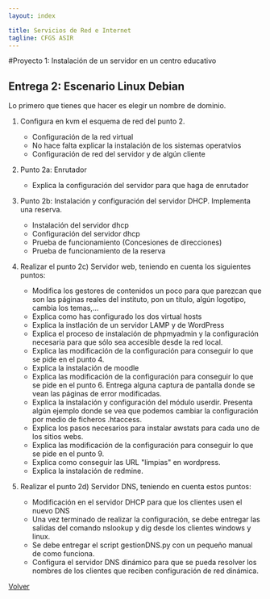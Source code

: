 ```yaml
---
layout: index

title: Servicios de Red e Internet
tagline: CFGS ASIR
---
```

#Proyecto 1: Instalación de un servidor en un centro educativo

## Entrega 2: Escenario Linux Debian

Lo primero que tienes que hacer es elegir un nombre de dominio.

1. Configura en kvm el esquema de red del punto 2.

	* Configuración de la red virtual
	* No hace falta explicar la instalación de los sistemas operatvios
	* Configuración de red del servidor y de algún cliente

2. Punto 2a: Enrutador

	* Explica la configuración del servidor para que haga de enrutador

3. Punto 2b: Instalación y configuración del servidor DHCP. Implementa una reserva. 

	* Instalación del servidor dhcp
	* Configuración del servidor dhcp
	* Prueba de funcionamiento (Concesiones de direcciones)
	* Prueba de funcionamiento de la reserva

4. Realizar el punto 2c) Servidor web, teniendo en cuenta los siguientes puntos:

	* Modifica los gestores de contenidos un poco para que parezcan que son las páginas reales del instituto, pon un título, algún logotipo, cambia los temas,...
	* Explica como has configurado los dos virtual hosts
	* Explica la instlación de un servidor LAMP y de WordPress
	* Explica el proceso de instalación de phpmyadmin y la configuración necesaria para que sólo sea accesible desde la red local.
	* Explica las modificación de la configuración para conseguir lo que se pide en el punto 4.
	* Explica la instalación de moodle
	* Explica las modificación de la configuración para conseguir lo que se pide en el punto 6. Entrega alguna captura de pantalla donde se vean las páginas de error modificadas.
	* Explica la instalación y configuración del módulo userdir. Presenta algún ejemplo donde se vea que podemos cambiar la configuración por medio de ficheros .htaccess.
	* Explica los pasos necesarios para instalar awstats para cada uno de los sitios webs.
	* Explica las modificación de la configuración para conseguir lo que se pide en el punto 9.
	* Explica como conseguir las URL "limpias" en wordpress.
	* Explica la instalación de redmine.

5. Realizar el punto 2d) Servidor DNS, teniendo en cuenta estos puntos:

	* Modificación en el servidor DHCP para que los clientes usen el nuevo DNS
	* Una vez terminado de realizar la configuración, se debe entregar las salidas del comando nslookup y dig desde los clientes windows y linux.
	* Se debe entregar el script gestionDNS.py con un pequeño manual de como funciona.
	* Configura el servidor DNS dinámico para que se pueda resolver los nombres de los clientes que reciben configuración de red dinámica.

[Volver](index)
